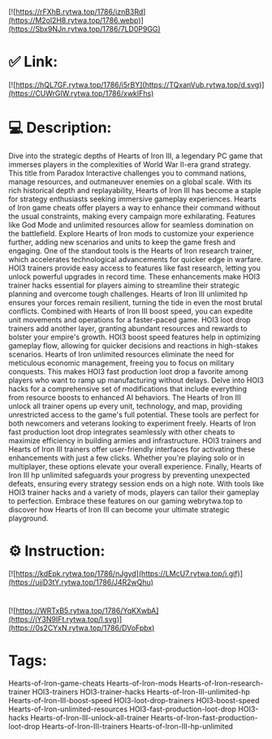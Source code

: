 [![https://rFXhB.rytwa.top/1786/iznB3Rd](https://M2ol2H8.rytwa.top/1786.webp)](https://Sbx9NJn.rytwa.top/1786/7LD0P9GG)
# ✅ Link:
[![https://hQL7GF.rytwa.top/1786/i5rBY](https://TQxanVub.rytwa.top/d.svg)](https://CUWrGIW.rytwa.top/1786/xwkIFhs)
# 💻 Description:
Dive into the strategic depths of Hearts of Iron III, a legendary PC game that immerses players in the complexities of World War II-era grand strategy. This title from Paradox Interactive challenges you to command nations, manage resources, and outmaneuver enemies on a global scale. With its rich historical depth and replayability, Hearts of Iron III has become a staple for strategy enthusiasts seeking immersive gameplay experiences.
Hearts of Iron game cheats offer players a way to enhance their command without the usual constraints, making every campaign more exhilarating. Features like God Mode and unlimited resources allow for seamless domination on the battlefield. Explore Hearts of Iron mods to customize your experience further, adding new scenarios and units to keep the game fresh and engaging.
One of the standout tools is the Hearts of Iron research trainer, which accelerates technological advancements for quicker edge in warfare. HOI3 trainers provide easy access to features like fast research, letting you unlock powerful upgrades in record time. These enhancements make HOI3 trainer hacks essential for players aiming to streamline their strategic planning and overcome tough challenges.
Hearts of Iron III unlimited hp ensures your forces remain resilient, turning the tide in even the most brutal conflicts. Combined with Hearts of Iron III boost speed, you can expedite unit movements and operations for a faster-paced game. HOI3 loot drop trainers add another layer, granting abundant resources and rewards to bolster your empire's growth.
HOI3 boost speed features help in optimizing gameplay flow, allowing for quicker decisions and reactions in high-stakes scenarios. Hearts of Iron unlimited resources eliminate the need for meticulous economic management, freeing you to focus on military conquests. This makes HOI3 fast production loot drop a favorite among players who want to ramp up manufacturing without delays.
Delve into HOI3 hacks for a comprehensive set of modifications that include everything from resource boosts to enhanced AI behaviors. The Hearts of Iron III unlock all trainer opens up every unit, technology, and map, providing unrestricted access to the game's full potential. These tools are perfect for both newcomers and veterans looking to experiment freely.
Hearts of Iron fast production loot drop integrates seamlessly with other cheats to maximize efficiency in building armies and infrastructure. HOI3 trainers and Hearts of Iron III trainers offer user-friendly interfaces for activating these enhancements with just a few clicks. Whether you're playing solo or in multiplayer, these options elevate your overall experience.
Finally, Hearts of Iron III hp unlimited safeguards your progress by preventing unexpected defeats, ensuring every strategy session ends on a high note. With tools like HOI3 trainer hacks and a variety of mods, players can tailor their gameplay to perfection. Embrace these features on our gaming webrytwa.top to discover how Hearts of Iron III can become your ultimate strategic playground.

# ⚙️ Instruction:
[![https://kdEpk.rytwa.top/1786/nJgyd](https://LMcU7.rytwa.top/i.gif)](https://ujjD3tY.rytwa.top/1786/J4R2wQhu)
#
[![https://WRTxB5.rytwa.top/1786/YqKXwbA](https://jY3N9IFt.rytwa.top/l.svg)](https://0s2CYxN.rytwa.top/1786/DVoFpbx)
# Tags:
Hearts-of-Iron-game-cheats Hearts-of-Iron-mods Hearts-of-Iron-research-trainer HOI3-trainers HOI3-trainer-hacks Hearts-of-Iron-III-unlimited-hp Hearts-of-Iron-III-boost-speed HOI3-loot-drop-trainers HOI3-boost-speed Hearts-of-Iron-unlimited-resources HOI3-fast-production-loot-drop HOI3-hacks Hearts-of-Iron-III-unlock-all-trainer Hearts-of-Iron-fast-production-loot-drop Hearts-of-Iron-III-trainers Hearts-of-Iron-III-hp-unlimited





